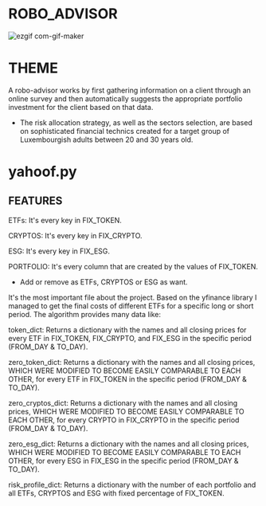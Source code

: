 # ROBO_ADVISOR
![ezgif com-gif-maker](https://user-images.githubusercontent.com/64299794/165606538-087f3709-a0c9-4e01-8bdb-9191d021280e.gif)

# THEME
A robo-advisor works by first gathering information on a client through an online survey and then automatically suggests the appropriate portfolio investment for the client based on that data. 

* The risk allocation strategy, as well as the sectors selection, are based on sophisticated financial technics created for a target group of Luxembourgish adults between 20 and 30 years old.

# yahoof.py

## FEATURES

ETFs: It's every key in FIX_TOKEN.

CRYPTOS: It's every key in FIX_CRYPTO.

ESG: It's every key in FIX_ESG.

PORTFOLIO: It's every column that are created by the values of FIX_TOKEN.

* Add or remove as ETFs, CRYPTOS or ESG as want.



It's the most important file about the project. Based on the yfinance library I managed to get the final costs of different ETFs for a specific long or short period. The algorithm provides many data like:

token_dict: Returns a dictionary with the names and all closing prices for every ETF in FIX_TOKEN, FIX_CRYPTO, and FIX_ESG in the specific period (FROM_DAY & TO_DAY).

zero_token_dict: Returns a dictionary with the names and all closing prices, WHICH WERE MODIFIED TO BECOME EASILY COMPARABLE TO EACH OTHER, for every ETF in FIX_TOKEN in the specific period (FROM_DAY & TO_DAY).

zero_cryptos_dict: Returns a dictionary with the names and all closing prices, WHICH WERE MODIFIED TO BECOME EASILY COMPARABLE TO EACH OTHER, for every CRYPTO in FIX_CRYPTO in the specific period (FROM_DAY & TO_DAY).

zero_esg_dict: Returns a dictionary with the names and all closing prices, WHICH WERE MODIFIED TO BECOME EASILY COMPARABLE TO EACH OTHER, for every ESG in FIX_ESG in the specific period (FROM_DAY & TO_DAY).

risk_profile_dict: Returns a dictionary with the number of each portfolio and all ETFs, CRYPTOS and ESG with fixed percentage of FIX_TOKEN.
